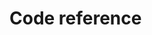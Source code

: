 # Code reference

<!-- ::: src.main.do_thing
    handler: python
    options:
        show_root_heading: true
        show_source: true -->
